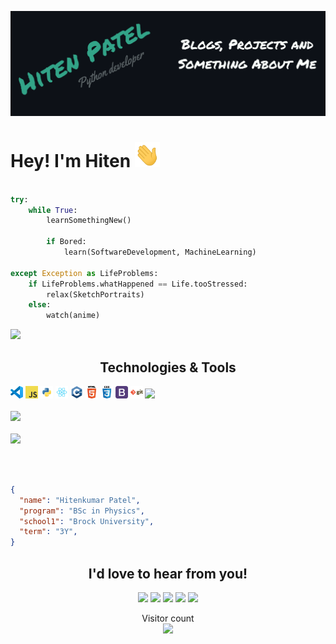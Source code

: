 ![My Banner](images/abc2.png)

<h1>Hey! I'm Hiten <img src="gifs/wave.gif" 
         alt="Waving hand animated gif"
         height="40"
         width="40"/></h1>


```python

try:
    while True:
        learnSomethingNew()
    
        if Bored:
            learn(SoftwareDevelopment, MachineLearning)
       
except Exception as LifeProblems:
    if LifeProblems.whatHappened == Life.tooStressed:
        relax(SketchPortraits)
    else:
        watch(anime)
```
         
![](https://activity-graph.herokuapp.com/graph?username=Hiten1708&theme=rogue&hide_border=true&area=true)

<h2 align = "center"> Technologies & Tools </h2>

<code><img height="20" src="https://raw.githubusercontent.com/github/explore/80688e429a7d4ef2fca1e82350fe8e3517d3494d/topics/visual-studio-code/visual-studio-code.png"></code>
<code><img height="20" src="https://raw.githubusercontent.com/github/explore/80688e429a7d4ef2fca1e82350fe8e3517d3494d/topics/javascript/javascript.png"></code>
<code><img height="20" src="https://raw.githubusercontent.com/github/explore/80688e429a7d4ef2fca1e82350fe8e3517d3494d/topics/python/python.png"></code>
<code><img height="20" src="https://raw.githubusercontent.com/github/explore/80688e429a7d4ef2fca1e82350fe8e3517d3494d/topics/react/react.png"></code>
<code><img height="20" src="https://raw.githubusercontent.com/github/explore/80688e429a7d4ef2fca1e82350fe8e3517d3494d/topics/cpp/cpp.png"></code>
<code><img height = "20" src = "https://raw.githubusercontent.com/github/explore/80688e429a7d4ef2fca1e82350fe8e3517d3494d/topics/html/html.png"></code>
<code><img height = "20" src = "https://raw.githubusercontent.com/github/explore/80688e429a7d4ef2fca1e82350fe8e3517d3494d/topics/css/css.png"></code>
<code><img height = "20" src = "https://raw.githubusercontent.com/github/explore/80688e429a7d4ef2fca1e82350fe8e3517d3494d/topics/bootstrap/bootstrap.png"></code>
<code><img height="20" src="https://raw.githubusercontent.com/github/explore/80688e429a7d4ef2fca1e82350fe8e3517d3494d/topics/git/git.png"></code>
<code><img height = "20" src = "https://icon-library.com/images/django-icon/django-icon-0.jpg"> </code>
<code> <img height = "20" src="https://www.php.net/images/logos/new-php-logo.svg" > </code>
<code> <img height="20" src="https://www.freepnglogos.com/uploads/logo-mysql-png/logo-mysql-mysql-logo-png-images-are-download-crazypng-21.png"> </code>


<br><br>

```json
{
  "name": "Hitenkumar Patel",
  "program": "BSc in Physics",
  "school1": "Brock University",
  "term": "3Y",
}
```
         
 <h2 align = "center"> I'd love to hear from you! </h2>
         
<div align = "center">
  
<!--   [<img src="https://img.shields.io/badge/github-%23333.svg?&style=for-the-badge&logo=github&logoColor=white" />](https://www.github.com/irsayvid)  -->
  [<img src="https://img.shields.io/badge/facebook-%234267B2.svg?&style=for-the-badge&logo=facebook&logoColor=white" />](https://www.facebook.com/hiten.patel.560272)
  [<img src="https://img.shields.io/badge/linkedin-%230077b5.svg?&style=for-the-badge&logo=linkedin&logoColor=white" />](https://www.linkedin.com/in/hitenkumar-patel-79287b1a8/)
  [<img src ="https://img.shields.io/badge/twitter-%231DA1F2.svg?&style=for-the-badge&logo=twitter&logoColor=white">](https://twitter.com/HarshP1409)
  [<img src="https://img.shields.io/badge/youtube-%23FF0000.svg?&style=for-the-badge&logo=youtube&logoColor=white" />](https://www.youtube.com/channel/UC1M5FwzvNJbHZ4Lgk8zchYg)
  [<img src ="https://img.shields.io/badge/instagram-%23E1306C.svg?&style=for-the-badge&logo=instagram&logoColor=white">](https://www.instagram.com/thehiten.hp/) 
</div>
         
 

<p align="center"> 
  Visitor count<br>
  <img src="https://profile-counter.glitch.me/Hiten1708/count.svg" />
</p>
